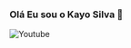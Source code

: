 ### Olá Eu sou o Kayo Silva 👋

![Youtube](https://img.shields.io/badge/YouTube-FF0000?style=for-the-badge&logo=youtube&logoColor=white)

